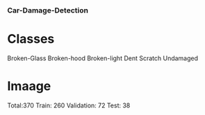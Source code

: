 ### Car-Damage-Detection
# Classes
Broken-Glass
Broken-hood
Broken-light
Dent
Scratch
Undamaged
# Imaage
Total:370
Train: 260
Validation: 72
Test: 38
